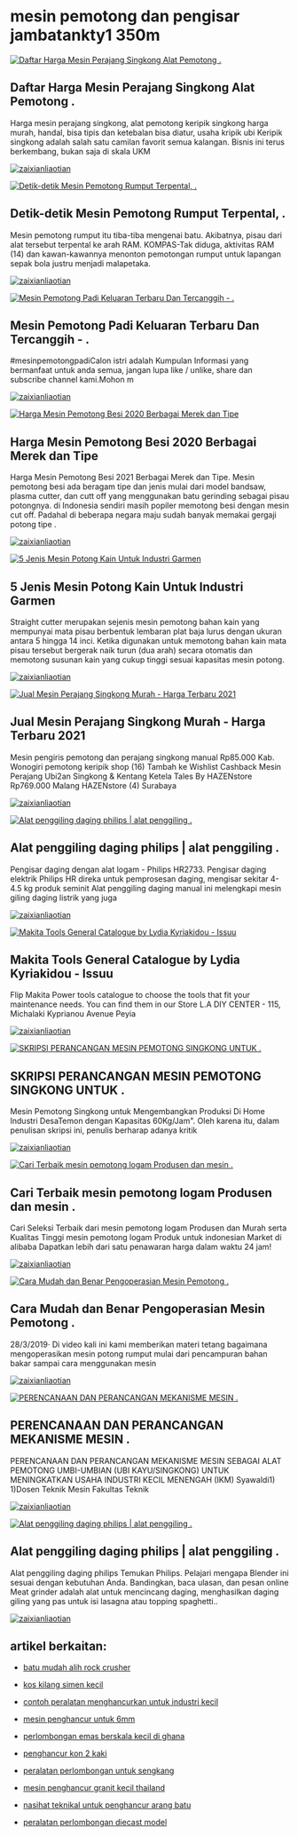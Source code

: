 # mesin pemotong dan pengisar jambatankty1 350m
<a href="https://mnn.zoosnet.net/LR/Chatpre.aspx?id=MNN94995150&p=https://topgrinding.com/" target="_blank">![Daftar Harga Mesin Perajang Singkong Alat Pemotong .](https://github.com/technlg/images/blob/main/15.jpg)</a>
## Daftar Harga Mesin Perajang Singkong Alat Pemotong .
Harga mesin perajang singkong, alat pemotong keripik singkong harga murah, handal, bisa tipis dan ketebalan bisa diatur, usaha kripik ubi Keripik singkong adalah salah satu camilan favorit semua kalangan. Bisnis ini terus berkembang, bukan saja di skala UKM 
<a href="https://mnn.zoosnet.net/LR/Chatpre.aspx?id=MNN94995150&p=https://topgrinding.com/" target="_blank"><img src="https://github.com/technlg/images/raw/main/chat11.jpg" alt="zaixianliaotian"/></a><a href="//whatsapp.shibangsoft.com/WhatsApp.php" ><img src="https://github.com/technlg/images/raw/main/chat11.png" alt=""></a>
<a href="https://mnn.zoosnet.net/LR/Chatpre.aspx?id=MNN94995150&p=https://topgrinding.com/" target="_blank">![Detik-detik Mesin Pemotong Rumput Terpental, .](https://github.com/technlg/images/blob/main/25.jpg)</a>
## Detik-detik Mesin Pemotong Rumput Terpental, .
Mesin pemotong rumput itu tiba-tiba mengenai batu. Akibatnya, pisau dari alat tersebut terpental ke arah RAM. KOMPAS-Tak diduga, aktivitas RAM (14) dan kawan-kawannya menonton pemotongan rumput untuk lapangan sepak bola justru menjadi malapetaka.
<a href="https://mnn.zoosnet.net/LR/Chatpre.aspx?id=MNN94995150&p=https://topgrinding.com/" target="_blank"><img src="https://github.com/technlg/images/raw/main/chat11.jpg" alt="zaixianliaotian"/></a><a href="//whatsapp.shibangsoft.com/WhatsApp.php" ><img src="https://github.com/technlg/images/raw/main/chat11.png" alt=""></a>
<a href="https://mnn.zoosnet.net/LR/Chatpre.aspx?id=MNN94995150&p=https://topgrinding.com/" target="_blank">![Mesin Pemotong Padi Keluaran Terbaru Dan Tercanggih - .](https://github.com/technlg/images/blob/main/14.jpg)</a>
## Mesin Pemotong Padi Keluaran Terbaru Dan Tercanggih - .
#mesinpemotongpadiCalon istri adalah Kumpulan Informasi yang bermanfaat untuk anda semua, jangan lupa like / unlike, share dan subscribe channel kami.Mohon m
<a href="https://mnn.zoosnet.net/LR/Chatpre.aspx?id=MNN94995150&p=https://topgrinding.com/" target="_blank"><img src="https://github.com/technlg/images/raw/main/chat11.jpg" alt="zaixianliaotian"/></a><a href="//whatsapp.shibangsoft.com/WhatsApp.php" ><img src="https://github.com/technlg/images/raw/main/chat11.png" alt=""></a>
<a href="https://mnn.zoosnet.net/LR/Chatpre.aspx?id=MNN94995150&p=https://topgrinding.com/" target="_blank">![Harga Mesin Pemotong Besi 2020 Berbagai Merek dan Tipe](https://github.com/technlg/images/blob/main/30.jpg)</a>
## Harga Mesin Pemotong Besi 2020 Berbagai Merek dan Tipe
Harga Mesin Pemotong Besi 2021 Berbagai Merek dan Tipe. Mesin pemotong besi ada beragam tipe dan jenis mulai dari model bandsaw, plasma cutter, dan cutt off yang menggunakan batu gerinding sebagai pisau potongnya. di Indonesia sendiri masih popiler memotong besi dengan mesin cut off. Padahal di beberapa negara maju sudah banyak memakai gergaji potong tipe .
<a href="https://mnn.zoosnet.net/LR/Chatpre.aspx?id=MNN94995150&p=https://topgrinding.com/" target="_blank"><img src="https://github.com/technlg/images/raw/main/chat11.jpg" alt="zaixianliaotian"/></a><a href="//whatsapp.shibangsoft.com/WhatsApp.php" ><img src="https://github.com/technlg/images/raw/main/chat11.png" alt=""></a>
<a href="https://mnn.zoosnet.net/LR/Chatpre.aspx?id=MNN94995150&p=https://topgrinding.com/" target="_blank">![5 Jenis Mesin Potong Kain Untuk Industri Garmen](https://github.com/technlg/images/blob/main/38.jpg)</a>
## 5 Jenis Mesin Potong Kain Untuk Industri Garmen
Straight cutter merupakan sejenis mesin pemotong bahan kain yang mempunyai mata pisau berbentuk lembaran plat baja lurus dengan ukuran antara 5 hingga 14 inci. Ketika digunakan untuk memotong bahan kain mata pisau tersebut bergerak naik turun (dua arah) secara otomatis dan memotong susunan kain yang cukup tinggi sesuai kapasitas mesin potong.
<a href="https://mnn.zoosnet.net/LR/Chatpre.aspx?id=MNN94995150&p=https://topgrinding.com/" target="_blank"><img src="https://github.com/technlg/images/raw/main/chat11.jpg" alt="zaixianliaotian"/></a><a href="//whatsapp.shibangsoft.com/WhatsApp.php" ><img src="https://github.com/technlg/images/raw/main/chat11.png" alt=""></a>
<a href="https://mnn.zoosnet.net/LR/Chatpre.aspx?id=MNN94995150&p=https://topgrinding.com/" target="_blank">![Jual Mesin Perajang Singkong Murah - Harga Terbaru 2021](https://github.com/technlg/images/blob/main/38.jpg)</a>
## Jual Mesin Perajang Singkong Murah - Harga Terbaru 2021
Mesin pengiris pemotong dan perajang singkong manual Rp85.000 Kab. Wonogiri pemotong keripik shop (16) Tambah ke Wishlist Cashback Mesin Perajang Ubi2an Singkong & Kentang Ketela Tales By HAZENstore Rp769.000 Malang HAZENstore (4) Surabaya 
<a href="https://mnn.zoosnet.net/LR/Chatpre.aspx?id=MNN94995150&p=https://topgrinding.com/" target="_blank"><img src="https://github.com/technlg/images/raw/main/chat11.jpg" alt="zaixianliaotian"/></a><a href="//whatsapp.shibangsoft.com/WhatsApp.php" ><img src="https://github.com/technlg/images/raw/main/chat11.png" alt=""></a>
<a href="https://mnn.zoosnet.net/LR/Chatpre.aspx?id=MNN94995150&p=https://topgrinding.com/" target="_blank">![Alat penggiling daging philips | alat penggiling .](https://github.com/technlg/images/blob/main/5.jpg)</a>
## Alat penggiling daging philips | alat penggiling .
Pengisar daging dengan alat logam - Philips HR2733. Pengisar daging elektrik Philips HR direka untuk pemprosesan daging, mengisar sekitar 4-4.5 kg produk seminit Alat penggiling daging manual ini melengkapi mesin giling daging listrik yang juga 
<a href="https://mnn.zoosnet.net/LR/Chatpre.aspx?id=MNN94995150&p=https://topgrinding.com/" target="_blank"><img src="https://github.com/technlg/images/raw/main/chat11.jpg" alt="zaixianliaotian"/></a><a href="//whatsapp.shibangsoft.com/WhatsApp.php" ><img src="https://github.com/technlg/images/raw/main/chat11.png" alt=""></a>
<a href="https://mnn.zoosnet.net/LR/Chatpre.aspx?id=MNN94995150&p=https://topgrinding.com/" target="_blank">![Makita Tools General Catalogue by Lydia Kyriakidou - Issuu](https://github.com/technlg/images/blob/main/48.jpg)</a>
## Makita Tools General Catalogue by Lydia Kyriakidou - Issuu
Flip Makita Power tools catalogue to choose the tools that fit your maintenance needs. You can find them in our Store L.A DIY CENTER - 115, Michalaki Kyprianou Avenue Peyia
<a href="https://mnn.zoosnet.net/LR/Chatpre.aspx?id=MNN94995150&p=https://topgrinding.com/" target="_blank"><img src="https://github.com/technlg/images/raw/main/chat11.jpg" alt="zaixianliaotian"/></a><a href="//whatsapp.shibangsoft.com/WhatsApp.php" ><img src="https://github.com/technlg/images/raw/main/chat11.png" alt=""></a>
<a href="https://mnn.zoosnet.net/LR/Chatpre.aspx?id=MNN94995150&p=https://topgrinding.com/" target="_blank">![SKRIPSI PERANCANGAN MESIN PEMOTONG SINGKONG UNTUK .](https://github.com/technlg/images/blob/main/44.jpg)</a>
## SKRIPSI PERANCANGAN MESIN PEMOTONG SINGKONG UNTUK .
Mesin Pemotong Singkong untuk Mengembangkan Produksi Di Home Industri DesaTemon dengan Kapasitas 60Kg/Jam". Oleh karena itu, dalam penulisan skripsi ini, penulis berharap adanya kritik
<a href="https://mnn.zoosnet.net/LR/Chatpre.aspx?id=MNN94995150&p=https://topgrinding.com/" target="_blank"><img src="https://github.com/technlg/images/raw/main/chat11.jpg" alt="zaixianliaotian"/></a><a href="//whatsapp.shibangsoft.com/WhatsApp.php" ><img src="https://github.com/technlg/images/raw/main/chat11.png" alt=""></a>
<a href="https://mnn.zoosnet.net/LR/Chatpre.aspx?id=MNN94995150&p=https://topgrinding.com/" target="_blank">![Cari Terbaik mesin pemotong logam Produsen dan mesin .](https://github.com/technlg/images/blob/main/24.jpg)</a>
## Cari Terbaik mesin pemotong logam Produsen dan mesin .
Cari Seleksi Terbaik dari mesin pemotong logam Produsen dan Murah serta Kualitas Tinggi mesin pemotong logam Produk untuk indonesian Market di alibaba Dapatkan lebih dari satu penawaran harga dalam waktu 24 jam!
<a href="https://mnn.zoosnet.net/LR/Chatpre.aspx?id=MNN94995150&p=https://topgrinding.com/" target="_blank"><img src="https://github.com/technlg/images/raw/main/chat11.jpg" alt="zaixianliaotian"/></a><a href="//whatsapp.shibangsoft.com/WhatsApp.php" ><img src="https://github.com/technlg/images/raw/main/chat11.png" alt=""></a>
<a href="https://mnn.zoosnet.net/LR/Chatpre.aspx?id=MNN94995150&p=https://topgrinding.com/" target="_blank">![Cara Mudah dan Benar Pengoperasian Mesin Pemotong .](https://github.com/technlg/images/blob/main/53.jpg)</a>
## Cara Mudah dan Benar Pengoperasian Mesin Pemotong .
28/3/2019· Di video kali ini kami memberikan materi tetang bagaimana mengoperasikan mesin potong rumput mulai dari pencampuran bahan bakar sampai cara menggunakan mesin
<a href="https://mnn.zoosnet.net/LR/Chatpre.aspx?id=MNN94995150&p=https://topgrinding.com/" target="_blank"><img src="https://github.com/technlg/images/raw/main/chat11.jpg" alt="zaixianliaotian"/></a><a href="//whatsapp.shibangsoft.com/WhatsApp.php" ><img src="https://github.com/technlg/images/raw/main/chat11.png" alt=""></a>
<a href="https://mnn.zoosnet.net/LR/Chatpre.aspx?id=MNN94995150&p=https://topgrinding.com/" target="_blank">![PERENCANAAN DAN PERANCANGAN MEKANISME MESIN .](https://github.com/technlg/images/blob/main/57.jpg)</a>
## PERENCANAAN DAN PERANCANGAN MEKANISME MESIN .
PERENCANAAN DAN PERANCANGAN MEKANISME MESIN SEBAGAI ALAT PEMOTONG UMBI-UMBIAN (UBI KAYU/SINGKONG) UNTUK MENINGKATKAN USAHA INDUSTRI KECIL MENENGAH (IKM) Syawaldi1) 1)Dosen Teknik Mesin Fakultas Teknik
<a href="https://mnn.zoosnet.net/LR/Chatpre.aspx?id=MNN94995150&p=https://topgrinding.com/" target="_blank"><img src="https://github.com/technlg/images/raw/main/chat11.jpg" alt="zaixianliaotian"/></a><a href="//whatsapp.shibangsoft.com/WhatsApp.php" ><img src="https://github.com/technlg/images/raw/main/chat11.png" alt=""></a>
<a href="https://mnn.zoosnet.net/LR/Chatpre.aspx?id=MNN94995150&p=https://topgrinding.com/" target="_blank">![Alat penggiling daging philips | alat penggiling .](https://github.com/technlg/images/blob/main/19.jpg)</a>
## Alat penggiling daging philips | alat penggiling .
Alat penggiling daging philips Temukan Philips. Pelajari mengapa Blender ini sesuai dengan kebutuhan Anda. Bandingkan, baca ulasan, dan pesan online Meat grinder adalah alat untuk mencincang daging, menghasilkan daging giling yang pas untuk isi lasagna atau topping spaghetti..
<a href="https://mnn.zoosnet.net/LR/Chatpre.aspx?id=MNN94995150&p=https://topgrinding.com/" target="_blank"><img src="https://github.com/technlg/images/raw/main/chat11.jpg" alt="zaixianliaotian"/></a><a href="//whatsapp.shibangsoft.com/WhatsApp.php" ><img src="https://github.com/technlg/images/raw/main/chat11.png" alt=""></a>
## artikel berkaitan:
* [batu mudah alih rock crusher](batu%20mudah%20alih%20rock%20crusher.md)
* [kos kilang simen kecil](kos%20kilang%20simen%20kecil.md)
* [contoh peralatan menghancurkan untuk industri kecil](contoh%20peralatan%20menghancurkan%20untuk%20industri%20kecil.md)
* [mesin penghancur untuk 6mm](mesin%20penghancur%20untuk%206mm.md)
* [perlombongan emas berskala kecil di ghana](perlombongan%20emas%20berskala%20kecil%20di%20ghana.md)
* [penghancur kon 2 kaki](penghancur%20kon%202%20kaki.md)
* [peralatan perlombongan untuk sengkang](peralatan%20perlombongan%20untuk%20sengkang.md)
* [mesin penghancur granit kecil thailand](mesin%20penghancur%20granit%20kecil%20thailand.md)
* [nasihat teknikal untuk penghancur arang batu](nasihat%20teknikal%20untuk%20penghancur%20arang%20batu.md)
* [peralatan perlombongan diecast model](peralatan%20perlombongan%20diecast%20model.md)
